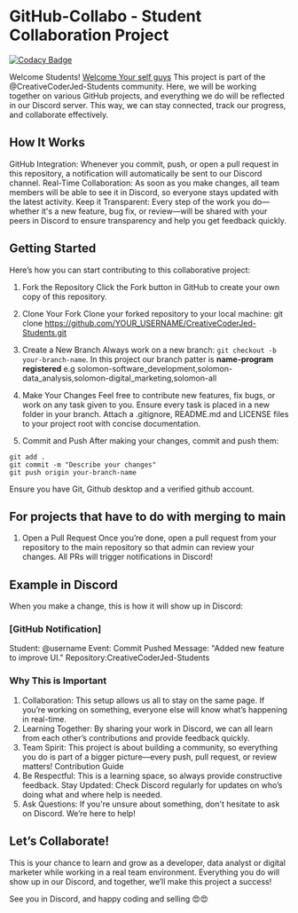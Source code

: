 # GitHub-Collabo - Student Collaboration Project

[![Codacy Badge](https://api.codacy.com/project/badge/Grade/aeee854ddff94cfb913b34dd35ad15ab)](https://app.codacy.com/gh/Jedidiah-Solomon/CreativeCoderJed-Students?utm_source=github.com&utm_medium=referral&utm_content=Jedidiah-Solomon/CreativeCoderJed-Students&utm_campaign=Badge_Grade)

Welcome Students!
[Welcome Your self guys](https://creative-coder-jed-students.vercel.app/)
This project is part of the @CreativeCoderJed-Students community. Here, we will be working together on various GitHub projects, and everything we do will be reflected in our Discord server. This way, we can stay connected, track our progress, and collaborate effectively.

## How It Works

GitHub Integration: Whenever you commit, push, or open a pull request in this repository, a notification will automatically be sent to our Discord channel.
Real-Time Collaboration: As soon as you make changes, all team members will be able to see it in Discord, so everyone stays updated with the latest activity.
Keep it Transparent: Every step of the work you do—whether it's a new feature, bug fix, or review—will be shared with your peers in Discord to ensure transparency and help you get feedback quickly.

## Getting Started

Here’s how you can start contributing to this collaborative project:

1. Fork the Repository
   Click the Fork button in GitHub to create your own copy of this repository.

2. Clone Your Fork
   Clone your forked repository to your local machine:
   git clone https://github.com/YOUR_USERNAME/CreativeCoderJed-Students.git
3. Create a New Branch
   Always work on a new branch: `git checkout -b your-branch-name`.
   In this project our branch patter is **name-program registered** e.g solomon-software_development,solomon-data_analysis,solomon-digital_marketing,solomon-all

4. Make Your Changes
   Feel free to contribute new features, fix bugs, or work on any task given to you.
   Ensure every task is placed in a new folder in your branch.
   Attach a .gitignore, README.md and LICENSE files to your project root with concise documentation.

5. Commit and Push
   After making your changes, commit and push them:

```
git add .
git commit -m "Describe your changes"
git push origin your-branch-name
```

Ensure you have Git, Github desktop and a verified github account.

## For projects that have to do with merging to main

1. Open a Pull Request
   Once you’re done, open a pull request from your repository to the main repository so that admin can review your changes. All PRs will trigger notifications in Discord!

## Example in Discord

When you make a change, this is how it will show up in Discord:

### [GitHub Notification]

Student: @username
Event: Commit Pushed
Message: "Added new feature to improve UI."
Repository:CreativeCoderJed-Students

### Why This is Important

1. Collaboration: This setup allows us all to stay on the same page. If you’re working on something, everyone else will know what’s happening in real-time.
2. Learning Together: By sharing your work in Discord, we can all learn from each other’s contributions and provide feedback quickly.
3. Team Spirit: This project is about building a community, so everything you do is part of a bigger picture—every push, pull request, or review matters!
   Contribution Guide
4. Be Respectful: This is a learning space, so always provide constructive feedback.
   Stay Updated: Check Discord regularly for updates on who’s doing what and where help is needed.
5. Ask Questions: If you're unsure about something, don't hesitate to ask on Discord. We’re here to help!

## Let’s Collaborate!

This is your chance to learn and grow as a developer, data analyst or digital marketer while working in a real team environment. Everything you do will show up in our Discord, and together, we’ll make this project a success!

See you in Discord, and happy coding and selling 😍😍
